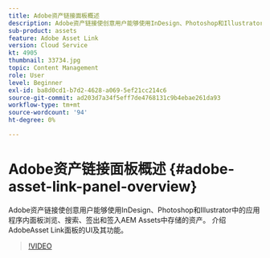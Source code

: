 ```yaml
---
title: Adobe资产链接面板概述
description: Adobe资产链接使创意用户能够使用InDesign、Photoshop和Illustrator中的应用程序内面板浏览、搜索、签出和签入AEM Assets中存储的资产。 介绍AdobeAsset Link面板的UI及其功能。
sub-product: assets
feature: Adobe Asset Link
version: Cloud Service
kt: 4905
thumbnail: 33734.jpg
topic: Content Management
role: User
level: Beginner
exl-id: ba8d0cd1-b7d2-4628-a069-5ef21cc214c6
source-git-commit: ad203d7a34f5eff7de4768131c9b4ebae261da93
workflow-type: tm+mt
source-wordcount: '94'
ht-degree: 0%

---
```


# Adobe资产链接面板概述 {#adobe-asset-link-panel-overview}

Adobe资产链接使创意用户能够使用InDesign、Photoshop和Illustrator中的应用程序内面板浏览、搜索、签出和签入AEM Assets中存储的资产。 介绍AdobeAsset Link面板的UI及其功能。

>[!VIDEO](https://video.tv.adobe.com/v/33734/?quality=12)
